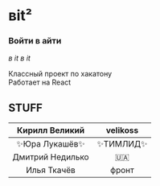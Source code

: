 # вit²
### Войти в айти
*в it в it*

Классный проект по хакатону <br/>
Работает на React

## STUFF

|Кирилл Великий|velikoss|
|:----------------:|:---------:|
|✨Юра Лукашёв✨ | ✨ТИМЛИД✨ |
|Дмитрий Недилько | 🇺🇦 |
|Илья Ткачёв | фронт |
